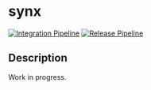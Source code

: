 # synx

[![Integration Pipeline](https://github.com/butchwarns/synx/actions/workflows/integrate.yaml/badge.svg)](https://github.com/butchwarns/synx/actions/workflows/integrate.yaml)
[![Release Pipeline](https://github.com/butchwarns/synx/actions/workflows/release.yaml/badge.svg)](https://github.com/butchwarns/synx/actions/workflows/release.yaml)

## Description
Work in progress.